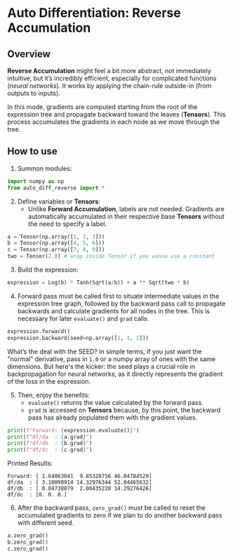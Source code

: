 # Auto Differentiation: Reverse Accumulation

## Overview

**Reverse Accumulation** might feel a bit more abstract, not immediately intuitive, but it’s incredibly efficient, especially for complicated functions (*neural networks*). It works by applying the chain-rule outside-in (from outputs to inputs).

In this mode, gradients are computed starting from the root of the expression tree and propagate backward toward the leaves (**Tensors**). This process accumulates the gradients in each node as we move through the tree.

## How to use

1. Summon modules:

```python
import numpy as np
from auto_diff_reverse import *
```

2. Define variables or **Tensors**:
    - Unlike **Forward Accumulation**, labels are not needed. Gradients are automatically accumulated in their respective base **Tensors** without the need to specify a label.
```python
a = Tensor(np.array([1, 2, 3]))
b = Tensor(np.array([4, 5, 6]))
c = Tensor(np.array([7, 8, 9]))
two = Tensor(2.0) # wrap inside Tensor if you wanna use a constant
```

3. Build the expression:

```python
expression = Log(b) * Tanh(Sqrt(a/b)) + a ** Sqrt(two * b)
```

4. Forward pass must be called first to situate intermediate values in the expression tree graph, followed by the backward pass call to propagate backwards and calculate gradients for all nodes in the tree. This is necessary for later `evaluate()` and `grad` calls.

```python
expression.forward()
expression.backward(seed=np.array([1, 1, 1]))
```

What’s the deal with the SEED? In simple terms, if you just want the "normal" derivative, pass in `1.0` or a numpy array of ones with the same dimensions. But here's the kicker: the seed plays a crucial role in backpropagation for neural networks, as it directly represents the gradient of the loss in the expression.

5. Then, enjoy the benefits:
    - `evaluate()` returns the value calculated by the forward pass.
    - `grad` is accessed on **Tensors** because, by this point, the backward pass has already populated them with the gradient values.

```python
print(f"Forward: {expression.evaluate()}")
print(f"df/da  : {a.grad}")
print(f"df/db  : {b.grad}")
print(f"df/dc  : {c.grad}")
```

Printed Results:

```
Forward: [ 1.64063041  9.85328756 46.04784529]
df/da  : [ 3.10098914 14.32976344 52.04465632]
df/db  : [ 0.04738879  2.00435228 14.29276426]
df/dc  : [0. 0. 0.]
```

6. After the backward pass, `zero_grad()` must be called to reset the accumulated gradients to zero if we plan to do another backward pass with different seed.

```python
a.zero_grad()
b.zero_grad()
c.zero_grad()
```